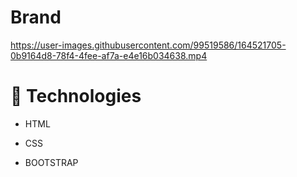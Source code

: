 # Brand



https://user-images.githubusercontent.com/99519586/164521705-0b9164d8-78f4-4fee-af7a-e4e16b034638.mp4


# 🚀 Technologies

   - HTML
   
   - CSS
   
   - BOOTSTRAP
